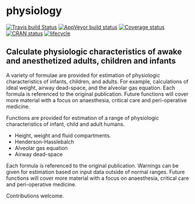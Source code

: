 
<!-- README.md is generated from README.Rmd. Please edit that file, then:
rmarkdown::render("README.Rmd")
-->

# physiology

[![Travis build
Status](https://travis-ci.org/jackwasey/physiology.svg?branch=master)](https://travis-ci.org/jackwasey/physiology)
[![AppVeyor build
status](https://ci.appveyor.com/api/projects/status/github/jackwasey/physiology?branch=master&svg=true)](https://ci.appveyor.com/project/jackwasey/physiology)
[![Coverage
status](https://codecov.io/gh/jackwasey/physiology/branch/master/graph/badge.svg)](https://codecov.io/github/jackwasey/physiology?branch=master)
[![CRAN
status](https://www.r-pkg.org/badges/version/physiology)](https://cran.r-project.org/package=physiology)
[![lifecycle](https://img.shields.io/badge/lifecycle-maturing-blue.svg)](https://www.tidyverse.org/lifecycle/#maturing)

## Calculate physiologic characteristics of awake and anesthetized adults, children and infants

A variety of formulae are provided for estimation of physiologic
characteristics of infants, children, and adults. For example,
calculations of ideal weight, airway dead-space, and the alveolar gas
equation. Each formula is referenced to the original publication. Future
functions will cover more material with a focus on anaesthesia, critical
care and peri-operative medicine.

Functions are provided for estimation of a range of physiologic
characteristics of infant, child and adult humans.

  - Height, weight and fluid compartments.
  - Henderson-Hasslebalch
  - Alveolar gas equation
  - Airway dead-space

Each formula is referenced to the original publication. Warnings can be
given for estimation based on input data outside of normal ranges.
Future functions will cover more material with a focus on anaesthesia,
critical care and peri-operative medicine.

Contributions welcome.
